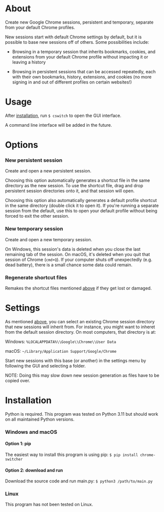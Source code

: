 # About

Create new Google Chrome sessions, persistent and temporary, separate from your default Chrome profiles. 

New sessions start with default Chrome settings by default, but it is possible to base new sessions off of others. Some possibilities include:

- Browsing in a temporary session that inherits bookmarks, cookies, and extensions from your default Chrome profile without impacting it or leaving a history

- Browsing in persistent sessions that can be accessed repeatedly, each with their own bookmarks, history, extensions, and cookies (no more signing in and out of different profiles on certain websites!)

# Usage

After [installation](#installation), run `$ cswitch` to open the GUI interface.

A command line interface will be added in the future.

# Options

### New persistent session

Create and open a new persistent session. 

Choosing this option automatically generates a shortcut file in the same directory as the new session. To use the shortcut file, drag and drop persistent session directories onto it, and that session will open.

Choosing this option also automatically generates a default profile shortcut in the same directory (double click it to open it). If you're running a separate session from the default,  use this to open your default profile without being forced to exit the other session.

### New temporary session

Create and open a new temporary session.

On Windows, this session's data is deleted when you close the last remaining tab of the session. On macOS, it's deleted when you quit that session of Chrome (`cmd+Q`). If your computer shuts off unexpectedly (e.g. dead battery), there is a small chance some data could remain.

### Regenerate shortcut files

Remakes the shortcut files mentioned [above](#new-persistent-session) if they get lost or damaged.

# Settings

As mentioned [above](#about), you can select an existing Chrome session directory that new sessions will inherit from. For instance, you might want to inheret from the default session directory. On most computers, that directory is at:

Windows: `%LOCALAPPDATA%\\Google\\Chrome\\User Data`

macOS: `~/Library/Application Support/Google/Chrome`

Start new sessions with this base (or another) in the settings menu by following the GUI and selecting a folder.

NOTE: Doing this may slow down new session generation as files have to be copied over.

# Installation

Python is required. This program was tested on Python 3.11 but should work on all maintained Python versions.

### Windows and macOS

#### Option 1: pip

The easiest way to install this program is using pip: `$ pip install chrome-switcher`

#### Option 2: download and run

Download the source code and run main.py: `$ python3 /path/to/main.py`

### Linux

This program has not been tested on Linux.
